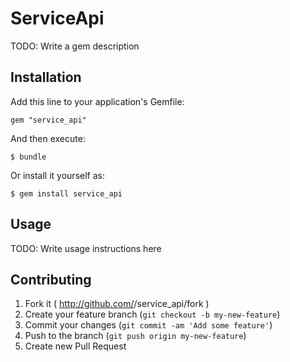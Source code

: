 # ServiceApi

TODO: Write a gem description

## Installation

Add this line to your application's Gemfile:

    gem "service_api"

And then execute:

    $ bundle

Or install it yourself as:

    $ gem install service_api

## Usage

TODO: Write usage instructions here

## Contributing

1. Fork it ( http://github.com/<my-github-username>/service_api/fork )
2. Create your feature branch (`git checkout -b my-new-feature`)
3. Commit your changes (`git commit -am 'Add some feature'`)
4. Push to the branch (`git push origin my-new-feature`)
5. Create new Pull Request
